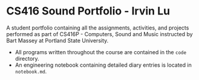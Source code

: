 # CS416 Sound Portfolio - Irvin Lu

A student portfolio containing all the assignments, activities, and projects performed as part of CS416P - Computers, Sound and Music
instructed by Bart Massey at Portland State University.

- All programs written throughout the course are contained in the `code` directory.
- An engineering notebook containing detailed diary entries is located in `notebook.md`.
